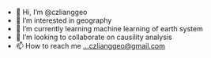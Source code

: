 - 👋 Hi, I’m @czlianggeo
- 👀 I’m interested in geography
- 🌱 I’m currently learning machine learning of earth system
- 💞️ I’m looking to collaborate on causility analysis
- 📫 How to reach me ...czlianggeo@gmail.com

<!---
czlianggeo/czlianggeo is a ✨ special ✨ repository because its `README.md` (this file) appears on your GitHub profile.
You can click the Preview link to take a look at your changes.
--->
